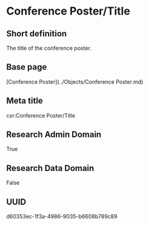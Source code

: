 # Conference Poster/Title
## Short definition
The title of the conference poster.
## Base page
[Conference Poster](../Objects/Conference Poster.md)
## Meta title
csr:Conference Poster/Title
## Research Admin Domain
True
## Research Data Domain
False
## UUID
d60353ec-1f3a-4986-9035-b6608b789c89
